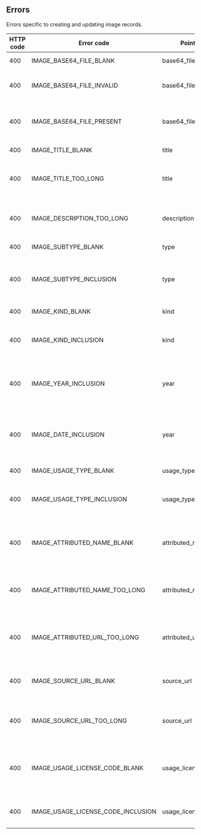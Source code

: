 ## Errors

Errors specific to creating and updating image records.

HTTP code | Error code | Pointer | Title
--------- | ---------- | ------- | -----
400 | IMAGE_BASE64_FILE_BLANK | base64_file | File is required.
400 | IMAGE_BASE64_FILE_INVALID | base64_file | Base64 file must be in the correct format.
400 | IMAGE_BASE64_FILE_PRESENT | base64_file | Base64 file is not accepted for this action.
400 | IMAGE_TITLE_BLANK | title | Title is required.
400 | IMAGE_TITLE_TOO_LONG | title | Title cannot be more than 100 characters.
400 | IMAGE_DESCRIPTION_TOO_LONG | description | Description cannot be more than 250 characters.
400 | IMAGE_SUBTYPE_BLANK | type | Subtype is required.
400 | IMAGE_SUBTYPE_INCLUSION | type | Subtype must be 'artworks', 'docs', 'photos' or 'screens'.
400 | IMAGE_KIND_BLANK | kind | Kind is required.
400 | IMAGE_KIND_INCLUSION | kind | Kind must be a valid value for this image type.
400 | IMAGE_YEAR_INCLUSION | year | Year must be between 1800 and the present year.
400 | IMAGE_DATE_INCLUSION | year | Date must be between 1 January 1800 and the present date.
400 | IMAGE_USAGE_TYPE_BLANK | usage_type | Usage type is required.
400 | IMAGE_USAGE_TYPE_INCLUSION | usage_type | Usage type must be 'free', 'fair', or 'licensed'.
400 | IMAGE_ATTRIBUTED_NAME_BLANK | attributed_name | Attributed name is required if usage type is 'licensed'.
400 | IMAGE_ATTRIBUTED_NAME_TOO_LONG | attributed_name | Attributed name cannot be more than 100 characters.
400 | IMAGE_ATTRIBUTED_URL_TOO_LONG | attributed_url | Attributed URL cannot be more than 250 characters.
400 | IMAGE_SOURCE_URL_BLANK | source_url | Source url is required if usage type is 'licensed'.
400 | IMAGE_SOURCE_URL_TOO_LONG | source_url | Source url cannot be more than 250 characters.
400 | IMAGE_USAGE_LICENSE_CODE_BLANK | usage_license_code | Usage license code is required if usage type is 'licensed'.
400 | IMAGE_USAGE_LICENSE_CODE_INCLUSION | usage_license_code | Usage license code must be valid.
